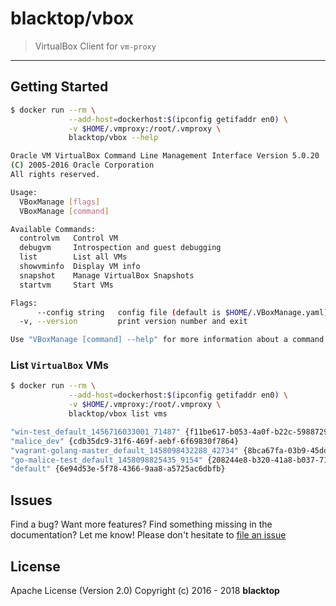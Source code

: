 # blacktop/vbox

> VirtualBox Client for `vm-proxy`

---

## Getting Started

```sh
$ docker run --rm \
             --add-host=dockerhost:$(ipconfig getifaddr en0) \
             -v $HOME/.vmproxy:/root/.vmproxy \
             blacktop/vbox --help

Oracle VM VirtualBox Command Line Management Interface Version 5.0.20
(C) 2005-2016 Oracle Corporation
All rights reserved.

Usage:
  VBoxManage [flags]
  VBoxManage [command]

Available Commands:
  controlvm   Control VM
  debugvm     Introspection and guest debugging
  list        List all VMs
  showvminfo  Display VM info
  snapshot    Manage VirtualBox Snapshots
  startvm     Start VMs

Flags:
      --config string   config file (default is $HOME/.VBoxManage.yaml)
  -v, --version         print version number and exit

Use "VBoxManage [command] --help" for more information about a command.
```

### List `VirtualBox` VMs

```sh
$ docker run --rm \
             --add-host=dockerhost:$(ipconfig getifaddr en0) \
             -v $HOME/.vmproxy:/root/.vmproxy \
             blacktop/vbox list vms

"win-test_default_1456716033001_71487" {f11be617-b053-4a0f-b22c-59887290ec96}
"malice_dev" {cdb35dc9-31f6-469f-aebf-6f69830f7864}
"vagrant-golang-master_default_1458098432288_42734" {8bca67fa-03b9-45dd-9436-53f1877e1608}
"go-malice-test_default_1458098825435_9154" {208244e8-b320-41a8-b037-7127cbc9d09d}
"default" {6e94d53e-5f78-4366-9aa8-a5725ac6dbfb}
```

## Issues

Find a bug? Want more features? Find something missing in the documentation? Let me know! Please don't hesitate to [file an issue](https://github.com/blacktop/vm-proxy/issues/new)

## License

Apache License (Version 2.0) Copyright (c) 2016 - 2018 **blacktop**
